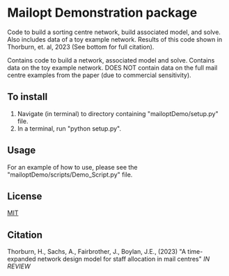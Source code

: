 # Mailopt Demonstration package
Code to build a sorting centre network, build associated model, and solve. Also includes data of a toy example network. Results of this code shown in Thorburn, et. al, 2023 (See bottom for full citation).

Contains code to build a network, associated model and solve.
Contains data on the toy example network.
DOES NOT contain data on the full mail centre examples from the paper (due to commercial sensitivity).

## To install
1. Navigate (in terminal) to directory containing "mailoptDemo/setup.py" file.
2. In a terminal, run "python setup.py".

## Usage
For an example of how to use, please see the "mailoptDemo/scripts/Demo_Script.py" file.

## License

[MIT](https://choosealicense.com/licenses/mit/)

## Citation
Thorburn, H., Sachs, A., Fairbrother, J., Boylan, J.E., (2023) "A time-expanded network design model for staff allocation in mail centres" _IN REVIEW_
